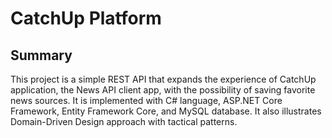 # CatchUp Platform

## Summary
This project is a simple REST API that expands the experience of CatchUp application, the News API client app, with the possibility of saving favorite news sources.
It is implemented with C# language, ASP.NET Core Framework, Entity Framework Core, and MySQL database. 
It also illustrates Domain-Driven Design approach with tactical patterns.
